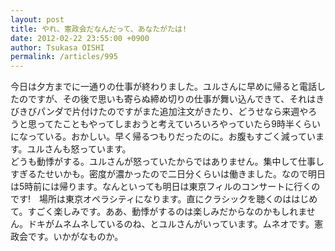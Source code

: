 ```yaml
---
layout: post
title: やれ、憲政会だなんだって、あなたがたは!
date: 2012-02-22 23:55:00 +0900
author: Tsukasa OISHI
permalink: /articles/995
---
```



今日は夕方までに一通りの仕事が終わりました。ユルさんに早めに帰ると電話したのですが、その後で思いも寄らぬ締め切りの仕事が舞い込んできて、それはきびきびパンダで片付けたのですがまた追加注文がきたり、どうせなら来週やろうと思ってたこともやってしまおうと考えていろいろやっていたら9時半くらいになっている。おかしい。早く帰るつもりだったのに。お腹もすごく減っています。ユルさんも怒っています。  
どうも動悸がする。ユルさんが怒っていたからではありません。集中して仕事しすぎるたせいかも。密度が濃かったので二日分くらいは働きました。なので明日は5時前には帰ります。なんといっても明日は東京フィルのコンサートに行くのです!　場所は東京オペラシティになります。直にクラシックを聴くのははじめて。すごく楽しみです。ああ、動悸がするのは楽しみだからなのかもしれません。ドキがムネムネしているのね、とユルさんがいっています。ムネオです。憲政会です。いかがなものか。  

